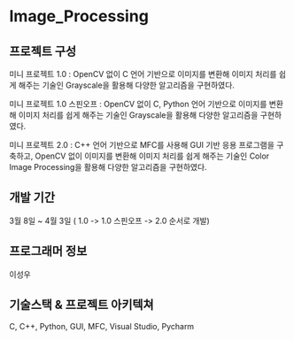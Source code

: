 # Image_Processing

## 프로젝트 구성


미니 프로젝트 1.0 : OpenCV 없이 C 언어 기반으로 이미지를 변환해 이미지 처리를 쉽게 해주는 기술인 Grayscale을 활용해 다양한 알고리즘을 구현하였다.


미니 프로젝트 1.0 스핀오프 : OpenCV 없이 C, Python 언어 기반으로 이미지를 변환해 이미지 처리를 쉽게 해주는 기술인 Grayscale을 활용해 다양한 알고리즘을 구현하였다.


미니 프로젝트 2.0 : C++ 언어 기반으로 MFC를 사용해 GUI 기반 응용 프로그램을 구축하고, OpenCV 없이 이미지를 변환해 이미지 처리를 쉽게 해주는 기술인 Color Image Processing을 활용해 다양한 알고리즘을 구현하였다.


## 개발 기간

3월 8일 ~ 4월 3일 ( 1.0 -> 1.0 스핀오프 -> 2.0 순서로 개발)

## 프로그래머 정보

이성우

## 기술스택 & 프로젝트 아키텍쳐

C, C++, Python, GUI, MFC, Visual Studio, Pycharm

## 
